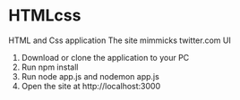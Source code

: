 # HTMLcss
HTML and Css application
The site mimmicks twitter.com UI

1. Download or clone the application to your PC
2. Run npm install
3. Run node app.js and nodemon app.js
4. Open the site at http://localhost:3000
